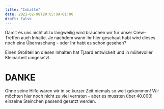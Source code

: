 ```yaml
---
title: "Inhalte"
date: 2021-02-08T20:05:09+01:00
draft: false
---
```


Damit es uns nicht allzu langweilig wird brauchen wir für unser Crew-Treffen auch Inhalte. Je nachdem wann Ihr hier geschaut habt wird dieses noch eine Überraschung - oder Ihr habt es schon gesehen? 

Einen Großteil an diesen Inhalten hat Tjaard entwickelt und in mühevoller Kleinarbeit umgesetzt. 

DANKE
===

Ohne seine Hilfe wären wir in so kurzer Zeit niemals so weit gekommen! Wir möchten hier noch nicht zu viel verraten - aber es mussten über 40.000! einzelne Steinchen passend gesetzt werden.
